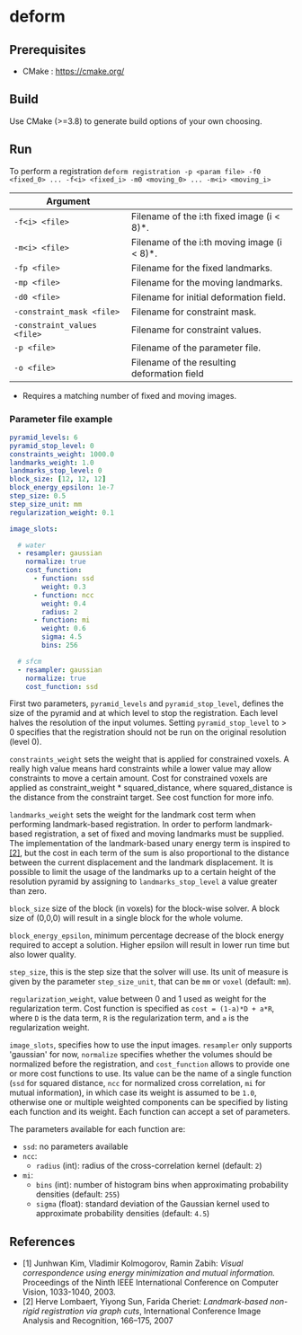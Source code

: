 # deform

## Prerequisites
* CMake : https://cmake.org/

## Build
Use CMake (>=3.8) to generate build options of your own choosing.

## Run
To perform a registration
`deform registration -p <param file> -f0 <fixed_0> ... -f<i> <fixed_i> -m0 <moving_0> ... -m<i> <moving_i>`

| Argument                    |                                             |
| --------------------------- | ------------------------------------------- |
| `-f<i> <file>`              | Filename of the i:th fixed image (i &lt; 8)*.  |
| `-m<i> <file>`              | Filename of the i:th moving image (i &lt; 8)*. |
| `-fp <file>`                | Filename for the fixed landmarks.           |
| `-mp <file>`                | Filename for the moving landmarks.          |
| `-d0 <file>`                | Filename for initial deformation field.     |
| `-constraint_mask <file>`   | Filename for constraint mask.               |
| `-constraint_values <file>` | Filename for constraint values.             |
| `-p <file>`                 | Filename of the parameter file.             |
| `-o <file>`                 | Filename of the resulting deformation field |

* Requires a matching number of fixed and moving images.

### Parameter file example

```yaml
pyramid_levels: 6
pyramid_stop_level: 0
constraints_weight: 1000.0
landmarks_weight: 1.0
landmarks_stop_level: 0
block_size: [12, 12, 12]
block_energy_epsilon: 1e-7
step_size: 0.5
step_size_unit: mm
regularization_weight: 0.1

image_slots:

  # water
  - resampler: gaussian
    normalize: true
    cost_function:
      - function: ssd
        weight: 0.3
      - function: ncc
        weight: 0.4
        radius: 2
      - function: mi
        weight: 0.6
        sigma: 4.5
        bins: 256

  # sfcm
  - resampler: gaussian
    normalize: true
    cost_function: ssd
```

First two parameters, `pyramid_levels` and `pyramid_stop_level`, defines the size of the pyramid and at which level to stop the registration. Each level halves the resolution of the input volumes. Setting `pyramid_stop_level` to > 0 specifies that the registration should not be run on the original resolution (level 0).

`constraints_weight` sets the weight that is applied for constrained voxels. A really high value means hard constraints while a lower value may allow constraints to move a certain amount. Cost for constrained voxels are applied as constraint_weight * squared_distance, where squared_distance is the distance from the constraint target. See cost function for more info.

`landmarks_weight` sets the weight for the landmark cost term when performing
landmark-based registration.  In order to perform landmark-based registration,
a set of fixed and moving landmarks must be supplied.  The implementation of
the landmark-based unary energy term is inspired to [[2]](#2), but the cost in
each term of the sum is also proportional to the distance between the current
displacement and the landmark displacement. It is possible to limit the usage
of the landmarks up to a certain height of the resolution pyramid by assigning
to `landmarks_stop_level` a value greater than zero.

`block_size` size of the block (in voxels) for the block-wise solver. A block size of (0,0,0) will result in a single block for the whole volume.

`block_energy_epsilon`, minimum percentage decrease of the block energy required to accept a solution. Higher epsilon will result in lower run time but also lower quality.

`step_size`, this is the step size that the solver will use. Its unit of
measure is given by the parameter `step_size_unit`, that can be `mm` or `voxel` (default: `mm`).

`regularization_weight`, value between 0 and 1 used as weight for the regularization term. Cost function is specified as `cost = (1-a)*D + a*R`, where `D` is the data term, `R` is the regularization term, and `a` is the regularization weight.

`image_slots`, specifies how to use the input images. `resampler` only supports 'gaussian' for now, `normalize` specifies whether the volumes should be normalized before the registration, and `cost_function` allows to provide one or more cost functions to use. Its value can be the name of a single function (`ssd` for squared distance, `ncc` for normalized cross correlation, `mi` for mutual information), in which case its weight is assumed to be `1.0`, otherwise one or multiple weighted components can be specified by listing each function and its weight. Each function can accept a set of parameters.

The parameters available for each function are:
+ `ssd`: no parameters available
+ `ncc`:
  + `radius` (int): radius of the cross-correlation kernel (default: `2`)
+ `mi`:
  + `bins` (int): number of histogram bins when approximating probability densities (default: `255`)
  + `sigma` (float): standard deviation of the Gaussian kernel used to approximate probability densities (default: `4.5`)

## References
+ <a id="1"></a>[1] Junhwan Kim, Vladimir Kolmogorov, Ramin Zabih: *Visual correspondence using energy minimization and mutual information.* Proceedings of the Ninth IEEE International Conference on Computer Vision, 1033-1040, 2003.
+ <a id="2"></a>[2] Herve Lombaert, Yiyong Sun, Farida Cheriet: *Landmark-based non-rigid registration via graph cuts*, International Conference Image Analysis and Recognition, 166–175, 2007
